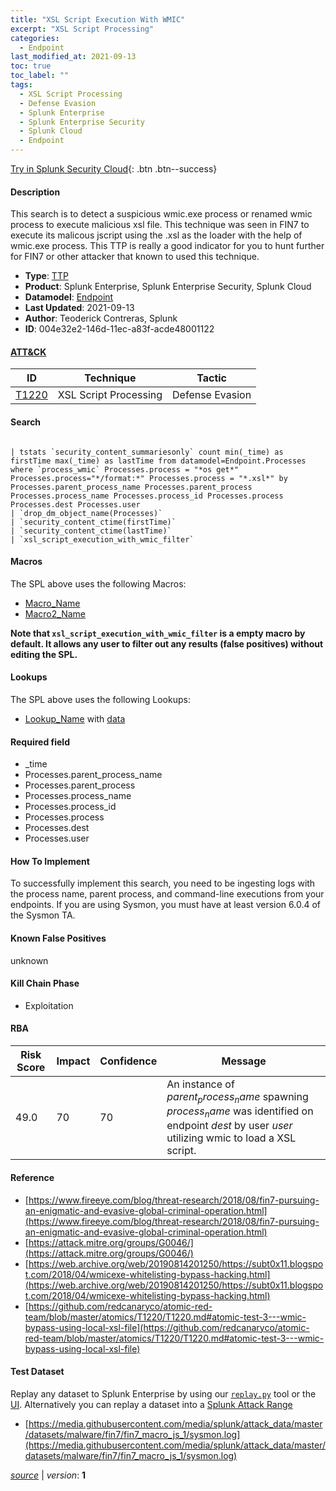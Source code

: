 ```yaml
---
title: "XSL Script Execution With WMIC"
excerpt: "XSL Script Processing"
categories:
  - Endpoint
last_modified_at: 2021-09-13
toc: true
toc_label: ""
tags:
  - XSL Script Processing
  - Defense Evasion
  - Splunk Enterprise
  - Splunk Enterprise Security
  - Splunk Cloud
  - Endpoint
---
```




[Try in Splunk Security Cloud](https://www.splunk.com/en_us/cyber-security.html){: .btn .btn--success}

#### Description

This search is to detect a suspicious wmic.exe process or renamed wmic process to execute malicious xsl file. This technique was seen in FIN7 to execute its malicous jscript using the .xsl as the loader with the help of wmic.exe process. This TTP is really a good indicator for you to hunt further for FIN7 or other attacker that known to used this technique.

- **Type**: [TTP](https://github.com/splunk/security_content/wiki/Detection-Analytic-Types)
- **Product**: Splunk Enterprise, Splunk Enterprise Security, Splunk Cloud
- **Datamodel**: [Endpoint](https://docs.splunk.com/Documentation/CIM/latest/User/Endpoint)
- **Last Updated**: 2021-09-13
- **Author**: Teoderick Contreras, Splunk
- **ID**: 004e32e2-146d-11ec-a83f-acde48001122


#### [ATT&CK](https://attack.mitre.org/)

| ID             | Technique      |  Tactic           |
| -------------- | -------------- |------------------ |
| [T1220](https://attack.mitre.org/techniques/T1220/) | XSL Script Processing | Defense Evasion |

#### Search

```

| tstats `security_content_summariesonly` count min(_time) as firstTime max(_time) as lastTime from datamodel=Endpoint.Processes where `process_wmic` Processes.process = "*os get*" Processes.process="*/format:*" Processes.process = "*.xsl*" by Processes.parent_process_name Processes.parent_process Processes.process_name Processes.process_id Processes.process Processes.dest Processes.user 
| `drop_dm_object_name(Processes)` 
| `security_content_ctime(firstTime)` 
| `security_content_ctime(lastTime)` 
| `xsl_script_execution_with_wmic_filter`
```

#### Macros
The SPL above uses the following Macros:
* [Macro_Name](https://)
* [Macro2_Name](https://)

**Note that `xsl_script_execution_with_wmic_filter` is a empty macro by default. It allows any user to filter out any results (false positives) without editing the SPL.**

#### Lookups
The SPL above uses the following Lookups:

* [Lookup_Name]() with [data]()

#### Required field
* _time
* Processes.parent_process_name
* Processes.parent_process
* Processes.process_name
* Processes.process_id
* Processes.process
* Processes.dest
* Processes.user


#### How To Implement
To successfully implement this search, you need to be ingesting logs with the process name, parent process, and command-line executions from your endpoints. If you are using Sysmon, you must have at least version 6.0.4 of the Sysmon TA.

#### Known False Positives
unknown

#### Kill Chain Phase
* Exploitation



#### RBA

| Risk Score  | Impact      | Confidence   | Message      |
| ----------- | ----------- |--------------|--------------|
| 49.0 | 70 | 70 | An instance of $parent_process_name$ spawning $process_name$ was identified on endpoint $dest$ by user $user$ utilizing wmic to load a XSL script. |




#### Reference

* [https://www.fireeye.com/blog/threat-research/2018/08/fin7-pursuing-an-enigmatic-and-evasive-global-criminal-operation.html](https://www.fireeye.com/blog/threat-research/2018/08/fin7-pursuing-an-enigmatic-and-evasive-global-criminal-operation.html)
* [https://attack.mitre.org/groups/G0046/](https://attack.mitre.org/groups/G0046/)
* [https://web.archive.org/web/20190814201250/https://subt0x11.blogspot.com/2018/04/wmicexe-whitelisting-bypass-hacking.html](https://web.archive.org/web/20190814201250/https://subt0x11.blogspot.com/2018/04/wmicexe-whitelisting-bypass-hacking.html)
* [https://github.com/redcanaryco/atomic-red-team/blob/master/atomics/T1220/T1220.md#atomic-test-3---wmic-bypass-using-local-xsl-file](https://github.com/redcanaryco/atomic-red-team/blob/master/atomics/T1220/T1220.md#atomic-test-3---wmic-bypass-using-local-xsl-file)



#### Test Dataset
Replay any dataset to Splunk Enterprise by using our [`replay.py`](https://github.com/splunk/attack_data#using-replaypy) tool or the [UI](https://github.com/splunk/attack_data#using-ui).
Alternatively you can replay a dataset into a [Splunk Attack Range](https://github.com/splunk/attack_range#replay-dumps-into-attack-range-splunk-server)

* [https://media.githubusercontent.com/media/splunk/attack_data/master/datasets/malware/fin7/fin7_macro_js_1/sysmon.log](https://media.githubusercontent.com/media/splunk/attack_data/master/datasets/malware/fin7/fin7_macro_js_1/sysmon.log)



[*source*](https://github.com/splunk/security_content/tree/develop/detections/endpoint/xsl_script_execution_with_wmic.yml) \| *version*: **1**